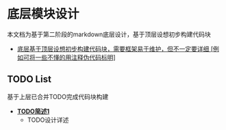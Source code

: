 # 底层模块设计

本文档为基于第二阶段的markdown底层设计，基于顶层设想初步构建代码块

- [底层基于顶层设想初步构建代码块，需要框架易于维护，但不一定要详细 [例如可将一些不懂的用注释伪代码标明]](https://github.com/890mn/CSDistrLighting#:~:text=%E5%BA%95%E5%B1%82%E5%9F%BA%E4%BA%8E%E9%A1%B6%E5%B1%82%E8%AE%BE%E6%83%B3%E5%88%9D%E6%AD%A5%E6%9E%84%E5%BB%BA%E4%BB%A3%E7%A0%81%E5%9D%97%EF%BC%8C%E9%9C%80%E8%A6%81%E6%A1%86%E6%9E%B6%E6%98%93%E4%BA%8E%E7%BB%B4%E6%8A%A4%EF%BC%8C%E4%BD%86%E4%B8%8D%E4%B8%80%E5%AE%9A%E8%A6%81%E8%AF%A6%E7%BB%86%20%5B%E4%BE%8B%E5%A6%82%E5%8F%AF%E5%B0%86%E4%B8%80%E4%BA%9B%E4%B8%8D%E6%87%82%E7%9A%84%E7%94%A8%E6%B3%A8%E9%87%8A%E4%BC%AA%E4%BB%A3%E7%A0%81%E6%A0%87%E6%98%8E%5D)

## TODO List

基于上层已合并TODO完成代码块构建

- **[TODO简述1](#提案标题1)**
  - TODO设计详述